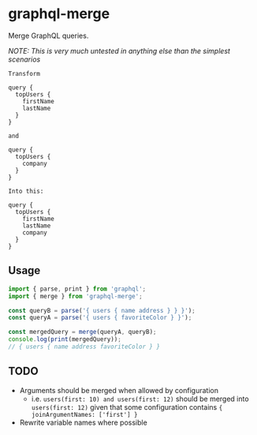 # graphql-merge

Merge GraphQL queries.

_NOTE: This is very much untested in anything else than the simplest scenarios_

```
Transform

query {
  topUsers {
    firstName
    lastName
  }
}

and

query {
  topUsers {
    company
  }
}

Into this:

query {
  topUsers {
    firstName
    lastName
    company
  }
}
```

## Usage

```js
import { parse, print } from 'graphql';
import { merge } from 'graphql-merge';

const queryB = parse('{ users { name address } } }');
const queryA = parse('{ users { favoriteColor } }');

const mergedQuery = merge(queryA, queryB);
console.log(print(mergedQuery));
// { users { name address favoriteColor } }
```

## TODO

* Arguments should be merged when allowed by configuration
  - i.e. `users(first: 10) and users(first: 12)` should be merged into `users(first: 12)`
    given that some configuration contains `{ joinArgumentNames: ['first'] }`
* Rewrite variable names where possible
